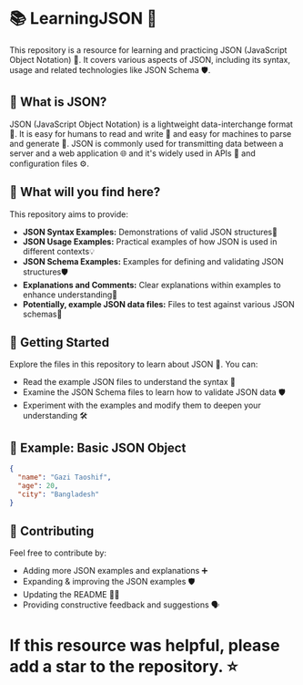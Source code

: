 # 📚 LearningJSON 🚀

This repository is a resource for learning and practicing JSON (JavaScript Object Notation) 📝. It covers various aspects of JSON, including its syntax, usage and related technologies like JSON Schema 🛡️.

## 🤔 What is JSON?

JSON (JavaScript Object Notation) is a lightweight data-interchange format 🔄. It is easy for humans to read and write 📖 and easy for machines to parse and generate 🤖. JSON is commonly used for transmitting data between a server and a web application 🌐 and it's widely used in APIs 📡 and configuration files ⚙️.

## 🧐 What will you find here?

This repository aims to provide:

* **JSON Syntax Examples:** Demonstrations of valid JSON structures📝
* **JSON Usage Examples:** Practical examples of how JSON is used in different contexts💡
* **JSON Schema Examples:** Examples for defining and validating JSON structures🛡️
* **Explanations and Comments:** Clear explanations within examples to enhance understanding💬
* **Potentially, example JSON data files:** Files to test against various JSON schemas🧪

## 🏁 Getting Started

Explore the files in this repository to learn about JSON 🚀. You can:

* Read the example JSON files to understand the syntax 📖
* Examine the JSON Schema files to learn how to validate JSON data 🛡️
* Experiment with the examples and modify them to deepen your understanding 🛠️

## 📝 Example: Basic JSON Object

```json
{
  "name": "Gazi Taoshif",
  "age": 20,
  "city": "Bangladesh"
}
```

## 🤝 Contributing
Feel free to contribute by:

  - Adding more JSON examples and explanations ➕
  - Expanding & improving the JSON examples 🛡️
  - Updating the README 📝✨
  - Providing constructive feedback and suggestions 🗣️

# If this resource was helpful, please add a star to the repository. ⭐
